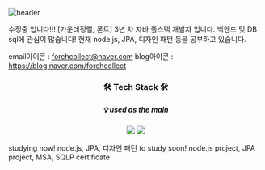 ![header](https://capsule-render.vercel.app/api?type=soft&color=633122&height=140&text=forchcollect&fontSize=50&fontAlign=28&fontColor=FFFFFF&desc=개발은%20초콜릿처럼%20달달하게&descAlign=61&descAlignY=53)

</h1>수정중 입니다!!!</h1>
[가운데정렬, 폰트]
3년 차 자바 풀스택 개발자 입니다.
백엔드 및 DB sql에 관심이 많습니다!
현재 node.js, JPA, 디자인 패턴 등을 공부하고 있습니다.

email아이콘 : forchcollect@naver.com
blog아이콘 : https://blog.naver.com/forchcollect

<h3 align="center">🛠 Tech Stack 🛠</h3>
<h5 align="center">💡 used as the main</h5>
<p align="center">
    <img src="https://img.shields.io/badge/Android-3DDC84?style=flat-square&logo=Android&logoColor=white"/>
    <img src="https://img.shields.io/badge/mariaDB-1F305F?style=flat-square&logo=mariadbfoundation&logoColor=white"/>
</p>
studying now! node.js, JPA, 디자인 패턴
to study soon! node.js project, JPA project, MSA, SQLP certificate
